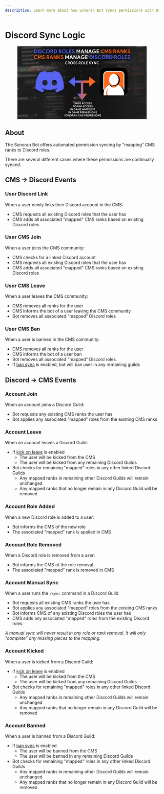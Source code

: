 ```yaml
---
description: Learn more about how Sonoran Bot syncs permissions with Discord.
---
```


# Discord Sync Logic

<figure><img src="../getting-started/sonoran-cad-integration/CMSxDiscord.webp" alt=""><figcaption></figcaption></figure>

## About

The Sonoran Bot offers automated permission syncing by "mapping" CMS ranks to Discord roles.

There are several different cases where these permissions are continually synced.

## CMS -> Discord Events

### User Discord Link

When a user newly links their Discord account in the CMS:

* CMS requests all existing Discord roles that the user has
* CMS adds all associated "mapped" CMS ranks based on existing Discord roles

### User CMS Join

When a user joins the CMS community:

* CMS checks for a linked Discord account
* CMS requests all existing Discord roles that the user has
* CMS adds all associated "mapped" CMS ranks based on existing Discord roles

### User CMS Leave

When a user leaves the CMS community:

* CMS removes all ranks for the user
* CMS informs the bot of a user leaving the CMS community
* Bot removes all associated "mapped" Discord roles&#x20;

### User CMS Ban

When a user is banned in the CMS community:

* CMS removes all ranks for the user
* CMS informs the bot of a user ban
* Bot removes all associated "mapped" Discord roles
* If [ban sync](../usage/settings.md#ban-sync) is enabled, bot will ban user in any remaining guilds

## Discord -> CMS Events

### Account Join

When an account joins a Discord Guild:

* Bot requests any existing CMS ranks the user has
* Bot applies any associated "mapped" roles from the existing CMS ranks

### Account Leave

When an account leaves a Discord Guild:

* If [kick on leave](../usage/settings.md#toggle-kick-on-leave) is enabled
  * The user will be kicked from the CMS
  * The user will be kicked from any remaining Discord Guilds
* Bot checks for remaining "mapped" roles in any other linked Discord Guilds
  * Any mapped ranks in remaining other Discord Guilds will remain unchanged
  * Any mapped ranks that no longer remain in any Discord Guild will be removed

### Account Role Added

When a new Discord role is added to a user:

* Bot informs the CMS of the new role
* The associated "mapped" rank is applied in CMS

### Account Role Removed

When a Discord role is removed from a user:

* Bot informs the CMS of the role removal
* The associated "mapped" rank is removed in CMS

### Account Manual Sync

When a user runs the `/sync` command in a Discord Guild:

* Bot requests all existing CMS ranks the user has
* Bot applies any associated "mapped" roles from the existing CMS ranks
* Bot informs CMS of any existing Discord roles the user has
* CMS adds any associated "mapped" roles from the existing Discord roles

_A manual sync will never result in any role or rank removal. It will only "complete" any missing pieces to the mapping._

### Account Kicked

When a user is kicked from a Discord Guild:

* If [kick on leave](../usage/settings.md#toggle-kick-on-leave) is enabled
  * The user will be kicked from the CMS
  * The user will be kicked from any remaining Discord Guilds
* Bot checks for remaining "mapped" roles in any other linked Discord Guilds
  * Any mapped ranks in remaining other Discord Guilds will remain unchanged
  * Any mapped ranks that no longer remain in any Discord Guild will be removed

### Account Banned

When a user is banned from a Discord Guild:

* If [ban sync](../usage/settings.md#ban-sync) is enabled
  * The user will be banned from the CMS
  * The user will be banned in any remaining Discord Guilds
* Bot checks for remaining "mapped" roles in any other linked Discord Guilds
  * Any mapped ranks in remaining other Discord Guilds will remain unchanged
  * Any mapped ranks that no longer remain in any Discord Guild will be removed

